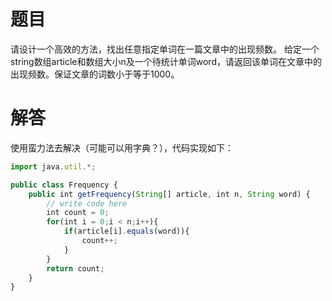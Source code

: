 # 题目
请设计一个高效的方法，找出任意指定单词在一篇文章中的出现频数。
给定一个string数组article和数组大小n及一个待统计单词word，请返回该单词在文章中的出现频数。保证文章的词数小于等于1000。

# 解答
使用蛮力法去解决（可能可以用字典？），代码实现如下：
```javascript
import java.util.*;

public class Frequency {
    public int getFrequency(String[] article, int n, String word) {
        // write code here
        int count = 0;
        for(int i = 0;i < n;i++){
            if(article[i].equals(word)){
                count++;
            }
        }
        return count;
    }
}
```
